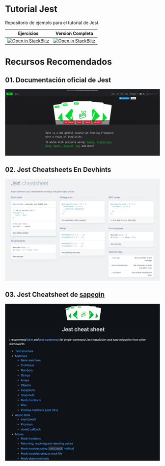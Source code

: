 # Tutorial Jest

Repositorio de ejemplo para el tutorial de Jest.

| Ejercicios                                                                                                                                                                           | Version Completa                                                                                                                                                                |
| ------------------------------------------------------------------------------------------------------------------------------------------------------------------------------------ | ------------------------------------------------------------------------------------------------------------------------------------------------------------------------------- |
| [![Open in StackBlitz](https://developer.stackblitz.com/img/open_in_stackblitz.svg)](https://stackblitz.com/github/nicolasmendonca/tutorial-jest/tree/ejercicio?terminal=test:watch) | [![Open in StackBlitz](https://developer.stackblitz.com/img/open_in_stackblitz.svg)](https://stackblitz.com/github/nicolasmendonca/tutorial-jest/tree/main?terminal=test:watch) |

# Recursos Recomendados

## 01. Documentación oficial de Jest

![[Documentacion oficial jest](https://jestjs.io/docs)](./images/jest-docs.png)

## 02. Jest Cheatsheets En Devhints

[![Jest Cheatsheets En Devhints](./images/jest-cheatsheet-devhints.png)](https://devhints.io/jest)

## 03. Jest Cheatsheet de [sapegin](https://github.com/sapegin)

[![Jest Cheatsheet de sapegin](./images/jest-cheatsheet-sapegin.png)](https://github.com/sapegin/jest-cheat-sheet)
